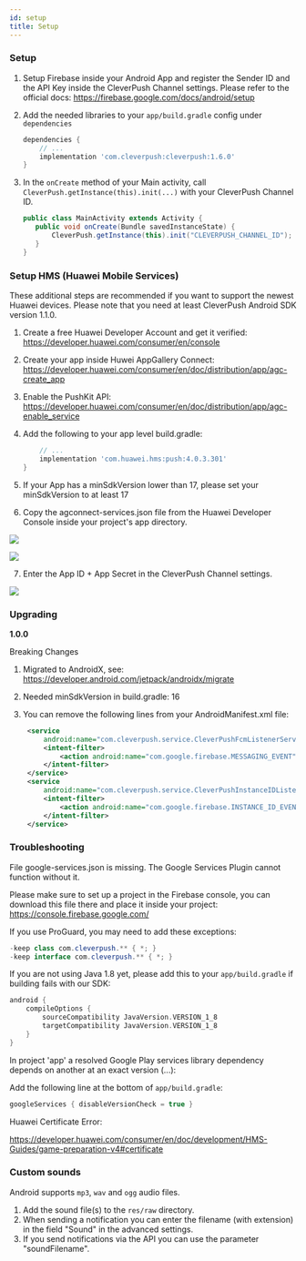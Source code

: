 ```yaml
---
id: setup
title: Setup
---
```


### Setup

1. Setup Firebase inside your Android App and register the Sender ID and the API Key inside the CleverPush Channel settings. Please refer to the official docs: https://firebase.google.com/docs/android/setup

2. Add the needed libraries to your `app/build.gradle` config under `dependencies`

    ```groovy
    dependencies {
        // ...
        implementation 'com.cleverpush:cleverpush:1.6.0'
    }
    ```

3. In the `onCreate` method of your Main activity, call `CleverPush.getInstance(this).init(...)` with your CleverPush Channel ID.
    
    ```java
    public class MainActivity extends Activity {
       public void onCreate(Bundle savedInstanceState) {
           CleverPush.getInstance(this).init("CLEVERPUSH_CHANNEL_ID");
       }
    }
    ```

### Setup HMS (Huawei Mobile Services)

These additional steps are recommended if you want to support the newest Huawei devices. Please note that you need at least CleverPush Android SDK version 1.1.0.

1. Create a free Huawei Developer Account and get it verified:
https://developer.huawei.com/consumer/en/console

2. Create your app inside Huwei AppGallery Connect:
https://developer.huawei.com/consumer/en/doc/distribution/app/agc-create_app

3. Enable the PushKit API:
https://developer.huawei.com/consumer/en/doc/distribution/app/agc-enable_service

4. Add the following to your app level build.gradle:

    ```groovy
        // ...
        implementation 'com.huawei.hms:push:4.0.3.301'
    }
    ```

5. If your App has a minSdkVersion lower than 17, please set your minSdkVersion to at least 17

6. Copy the agconnect-services.json file from the Huawei Developer Console inside your project's app directory.

![](https://developer.huawei.com/consumer/en/codelab/HMSPushKit/img/e3ba1922aeb8774c.png)

![](https://developer.huawei.com/consumer/en/codelab/HMSPushKit/img/1c8d1d055360d1a7.PNG)

7. Enter the App ID + App Secret in the CleverPush Channel settings.

![](https://cleverpush.zendesk.com/hc/article_attachments/360013127159/Bildschirmfoto_2020-06-13_um_13.21.40.png)


### Upgrading

**1.0.0**

Breaking Changes

1. Migrated to AndroidX, see: https://developer.android.com/jetpack/androidx/migrate

2. Needed minSdkVersion in build.gradle: 16

3. You can remove the following lines from your AndroidManifest.xml file:
   ```xml
    <service
        android:name="com.cleverpush.service.CleverPushFcmListenerService">
        <intent-filter>
            <action android:name="com.google.firebase.MESSAGING_EVENT" />
        </intent-filter>
    </service>
    <service
        android:name="com.cleverpush.service.CleverPushInstanceIDListenerService">
        <intent-filter>
            <action android:name="com.google.firebase.INSTANCE_ID_EVENT" />
        </intent-filter>
    </service>
    ```

### Troubleshooting

File google-services.json is missing. The Google Services Plugin cannot function without it.

Please make sure to set up a project in the Firebase console, you can download this file there and place it inside your project: https://console.firebase.google.com/

If you use ProGuard, you may need to add these exceptions:

```java
-keep class com.cleverpush.** { *; }
-keep interface com.cleverpush.** { *; }
```

If you are not using Java 1.8 yet, please add this to your `app/build.gradle` if building fails with our SDK:

```groovy
android {
    compileOptions {
        sourceCompatibility JavaVersion.VERSION_1_8
        targetCompatibility JavaVersion.VERSION_1_8
    }
}
```

In project 'app' a resolved Google Play services library dependency depends on another at an exact version (...):

Add the following line at the bottom of `app/build.gradle`:

```groovy
googleServices { disableVersionCheck = true }
```


Huawei Certificate Error:

https://developer.huawei.com/consumer/en/doc/development/HMS-Guides/game-preparation-v4#certificate


### Custom sounds

Android supports `mp3`, `wav` and `ogg` audio files.

1. Add the sound file(s) to the `res/raw` directory.
2. When sending a notification you can enter the filename (with extension) in the field "Sound" in the advanced settings.
3. If you send notifications via the API you can use the parameter "soundFilename".
